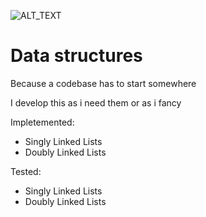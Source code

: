 ![ALT_TEXT](https://github.com/Anacardo89/ds/actions/workflows/test.yaml/badge.svg)

# Data structures

Because a codebase has to start somewhere

I develop this as i need them or as i fancy

Impletemented:
- Singly Linked Lists
- Doubly Linked Lists

Tested:
- Singly Linked Lists
- Doubly Linked Lists
